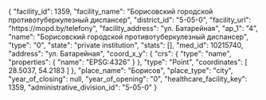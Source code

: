 {
    "facility_id": 1359,
    "facility_name": "Борисовский городской противотуберкулезный диспансер",
    "district_id": "5-05-0",
    "facility_url": "https:\/\/mopd.by\/telefony",
    "facility_address": "ул. Батарейная",
    "ap_1": "4",
    "name": "Борисовский городской противотуберкулезный диспансер",
    "type": "0",
    "state": "private institution",
    "stats": [],
    "med_id": 10215740,
    "address": "ул. Батарейная",
    "coord_x_y": {
        "crs": {
            "type": "name",
            "properties": {
                "name": "EPSG:4326"
            }
        },
        "type": "Point",
        "coordinates": [
            28.5037,
            54.2183
        ]
    },
    "place_name": "Борисов",
    "place_type": "city",
    "year_of_closing": null,
    "year_of_opening": "0",
    "healthcare_facility_key": 1359,
    "administrative_division_id": "5-05-0"
}